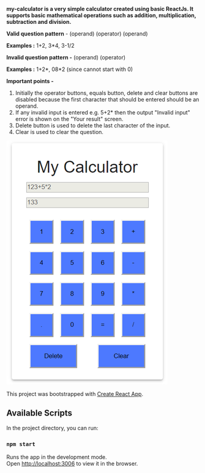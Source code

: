 **my-calculator is a very simple calculator created using basic ReactJs. It supports basic mathematical operations such as addition, multiplication, subtraction and division.**

**Valid question pattern** - (operand) (operator) (operand)

**Examples :** 1+2, 3*4, 3-1/2

**Invalid question pattern -** (operand) (operator)

**Examples :** 1+2*, 08*2 (since cannot start with 0)

**Important points -**
1. Initially the operator buttons, equals button, delete and clear buttons are disabled because the first character that should be entered should be an operand.
2. If any invalid input is entered e.g. 5+2* then the output "Invalid input" error is shown on the "Your result" screen.
3. Delete button is used to delete the last character of the input.
4. Clear is used to clear the question.

![](images/demo.PNG)

This project was bootstrapped with [Create React App](https://github.com/facebook/create-react-app).

## Available Scripts

In the project directory, you can run:

### `npm start`

Runs the app in the development mode.<br />
Open [http://localhost:3006](http://localhost:3006) to view it in the browser.

